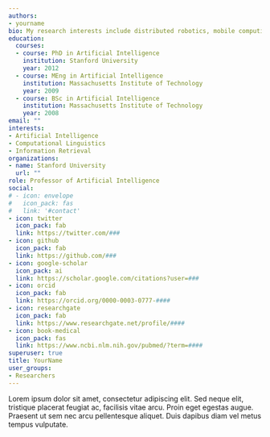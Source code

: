 ```yaml
---
authors:
- yourname
bio: My research interests include distributed robotics, mobile computing and programmable matter.
education:
  courses:
  - course: PhD in Artificial Intelligence
    institution: Stanford University
    year: 2012
  - course: MEng in Artificial Intelligence
    institution: Massachusetts Institute of Technology
    year: 2009
  - course: BSc in Artificial Intelligence
    institution: Massachusetts Institute of Technology
    year: 2008
email: ""
interests:
- Artificial Intelligence
- Computational Linguistics
- Information Retrieval
organizations:
- name: Stanford University
  url: ""
role: Professor of Artificial Intelligence
social:
# - icon: envelope
#   icon_pack: fas
#   link: '#contact'
- icon: twitter
  icon_pack: fab
  link: https://twitter.com/###
- icon: github
  icon_pack: fab
  link: https://github.com/###
- icon: google-scholar
  icon_pack: ai
  link: https://scholar.google.com/citations?user=###
- icon: orcid
  icon_pack: fab
  link: https://orcid.org/0000-0003-0777-####
- icon: researchgate
  icon_pack: fab
  link: https://www.researchgate.net/profile/####
- icon: book-medical
  icon_pack: fas
  link: https://www.ncbi.nlm.nih.gov/pubmed/?term=####
superuser: true
title: YourName
user_groups:
- Researchers
---
```


Lorem ipsum dolor sit amet, consectetur adipiscing elit. Sed neque elit, tristique placerat feugiat ac, facilisis vitae arcu. Proin eget egestas augue. Praesent ut sem nec arcu pellentesque aliquet. Duis dapibus diam vel metus tempus vulputate.
